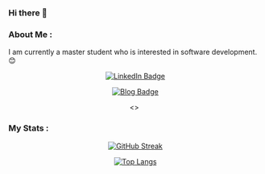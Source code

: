 ### Hi there 👋

### About Me :

I am currently a master student who is interested in software development. 😊

<div align="center">
  <p align="center">
    <a href="https://www.linkedin.com/in/jingtian-zhang27/"><img src="https://img.shields.io/badge/LinkedIn-blue?style=for-the-badge&logo=linkedin&logoColor=white" alt="LinkedIn Badge"></a>
  </p>
    <p align="center">
    <a href="https://iris1e27.github.io/"><img src="https://img.shields.io/badge/Iris1e27-Blog-blue" alt="Blog Badge"></a>
  </p>
  <>
  <img src="https://komarev.com/ghpvc/?username=Iris1e27&style=flat-square&color=blue" alt=""/>
</div>

### My Stats :

<div align="center">
  
[![GitHub Streak](http://github-readme-streak-stats.herokuapp.com?user=Iris1e27)](https://git.io/streak-stats)

[![Top Langs](https://github-readme-stats.vercel.app/api/top-langs/?username=Iris1e27)](https://github.com/anuraghazra/github-readme-stats)
  
</div>

<!--
**Iris1e27/iris1e27** is a ✨ _special_ ✨ repository because its `README.md` (this file) appears on your GitHub profile.

Here are some ideas to get you started:

- 🔭 I’m currently working on ...
- 🌱 I’m currently learning ...
- 👯 I’m looking to collaborate on ...
- 🤔 I’m looking for help with ...
- 💬 Ask me about ...
- 📫 How to reach me: ...
- 😄 Pronouns: ...
- ⚡ Fun fact: ...
-->
